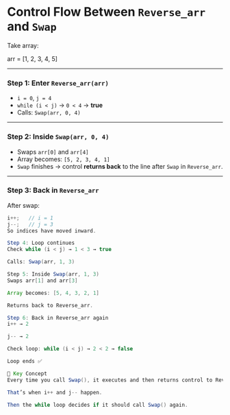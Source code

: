 # Control Flow Between `Reverse_arr` and `Swap`

Take array:

arr = [1, 2, 3, 4, 5]

---

### Step 1: Enter `Reverse_arr(arr)`
- `i = 0`, `j = 4`
- `while (i < j)` → `0 < 4` → **true**  
- Calls: `Swap(arr, 0, 4)`

---

### Step 2: Inside `Swap(arr, 0, 4)`
- Swaps `arr[0]` and `arr[4]`
- Array becomes: `[5, 2, 3, 4, 1]`
- `Swap` finishes → control **returns back** to the line after `Swap` in `Reverse_arr`.

---

### Step 3: Back in `Reverse_arr`
After swap:
```java
i++;   // i = 1
j--;   // j = 3
So indices have moved inward.

Step 4: Loop continues
Check while (i < j) → 1 < 3 → true

Calls: Swap(arr, 1, 3)

Step 5: Inside Swap(arr, 1, 3)
Swaps arr[1] and arr[3]

Array becomes: [5, 4, 3, 2, 1]

Returns back to Reverse_arr.

Step 6: Back in Reverse_arr again
i++ → 2

j-- → 2

Check loop: while (i < j) → 2 < 2 → false

Loop ends ✅

🔑 Key Concept
Every time you call Swap(), it executes and then returns control to Reverse_arr right after where it was called.

That’s when i++ and j-- happen.

Then the while loop decides if it should call Swap() again.